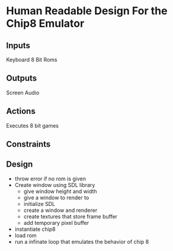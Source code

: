 # Human Readable Design For the Chip8 Emulator

## Inputs

Keyboard
8 Bit Roms

## Outputs

Screen
Audio

## Actions

Executes 8 bit games

## Constraints

## Design

* throw error if no rom is given
* Create window using SDL library
  * give window height and width
  * give a window to render to
  * initialize SDL
  * create a window and renderer
  * create textures that store frame buffer
  * add temporary pixel buffer
* instantiate chip8
* load rom
* run a infinate loop that emulates the behavior of chip 8
